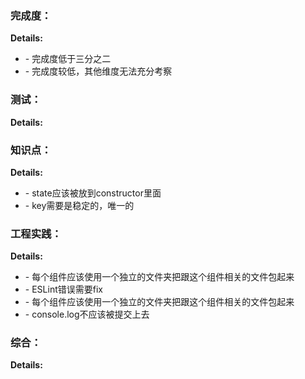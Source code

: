 ### 完成度：


__Details:__

- \- 完成度低于三分之二
- \- 完成度较低，其他维度无法充分考察

### 测试：


__Details:__



### 知识点：


__Details:__

- \- state应该被放到constructor里面
- \- key需要是稳定的，唯一的

### 工程实践：


__Details:__

- \- 每个组件应该使用一个独立的文件夹把跟这个组件相关的文件包起来
- \- ESLint错误需要fix
- \- 每个组件应该使用一个独立的文件夹把跟这个组件相关的文件包起来
- \- console.log不应该被提交上去

### 综合：


__Details:__




